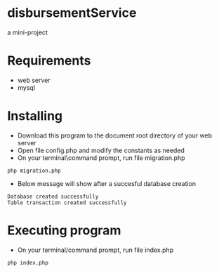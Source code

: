 # disbursementService
a mini-project

# Requirements
* web server
* mysql

# Installing
* Download this program to the document root directory of your web server 
* Open file config.php and modify the constants as needed
* On your terminal\command prompt, run file migration.php
```
php migration.php
```
* Below message will show after a succesful database creation
```
Database created successfully
Table transaction created successfully
```

# Executing program
* On your terminal/command prompt, run file index.php
```
php index.php
```
